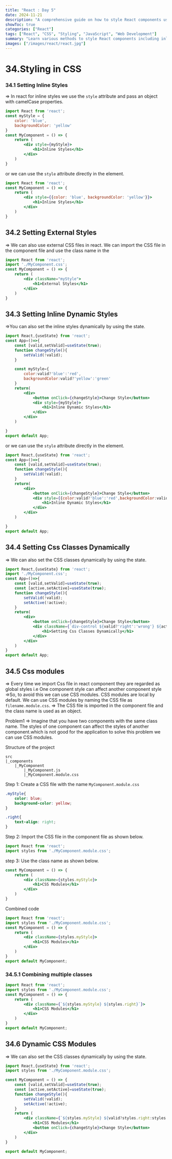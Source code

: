 ```yaml
---
title: "React : Day 5"
date: 2024-11-21
description: "A comprehensive guide on how to style React components using inline styles, external styles, dynamic styles, and CSS modules."
showToc: true
categories: ["React"]
tags: ["React", "CSS", "Styling", "JavaScript", "Web Development"]
summary: "Learn various methods to style React components including inline styles, external styles, dynamic styles, and CSS modules."
images: ["/images/react/react.jpg"]
---
```


# 34.Styling in CSS

### 34.1 Setting Inline Styles
=> In react for inline styles we use the `style` attribute and pass an object with camelCase properties.

```jsx
import React from 'react';
const myStyle = {
    color: 'blue',
    backgroundColor: 'yellow'
}
const MyComponent = () => {
    return (
        <div style={myStyle}>
            <h1>Inline Styles</h1>
        </div>
    )
}
```
or we can use the `style` attribute directly in the element.

```jsx
import React from 'react';
const MyComponent = () => {
    return (
        <div style={{color: 'blue', backgroundColor: 'yellow'}}>
            <h1>Inline Styles</h1>
        </div>
    )
}
```


## 34.2 Setting External Styles
=> We can also use external CSS files in react. We can import the CSS file in the component file and use the class name in the

```jsx
import React from 'react';
import './MyComponent.css';
const MyComponent = () => {
    return (
        <div className="myStyle">
            <h1>External Styles</h1>
        </div>
    )
}
```

## 34.3 Setting Inline Dynamic Styles
=>You can also set the inline styles dynamically by using the state.
``` jsx
import React,{useState} from 'react';
const App=()=>{
    const [valid,setValid]=useState(true);
    function changeStyle(){
        setValid(!valid);
    }

    const myStyle={
        color:valid?'blue':'red',
        backgroundColor:valid?'yellow':'green'
    }
    return(
        <div>
            <button onClick={changeStyle}>Change Style</button>
            <div style={myStyle}>
                <h1>Inline Dynamic Styles</h1>
            </div>
        </div>
    )

}
export default App;
```
or we can use the `style` attribute directly in the element.

```jsx
import React,{useState} from 'react';
const App=()=>{
    const [valid,setValid]=useState(true);
    function changeStyle(){
        setValid(!valid);
    }
    return(
        <div>
            <button onClick={changeStyle}>Change Style</button>
            <div style={{color:valid?'blue':'red',backgroundColor:valid?'yellow':'green'}}>
                <h1>Inline Dynamic Styles</h1>
            </div>
        </div>
    )

}
export default App;
```

## 34.4 Setting Css Classes Dynamically
=> We can also set the CSS classes dynamically by using the state.

```jsx
import React,{useState} from 'react';
import './MyComponent.css';
const App=()=>{
    const [valid,setValid]=useState(true);
    const [active,setActive]=useState(true);
    function changeStyle(){
        setValid(!valid);
        setActive(!active);
    }
    return(
        <div>
            <button onClick={changeStyle}>Change Style</button>
            <div className={`div-control ${valid?'right':'wrong'} ${active?'active':'inactive'}`}>
                <h1>Setting Css Classes Dynamically</h1>
            </div>
        </div>
    )
}
export default App;
```


## 34.5 Css modules
=> Every time we import Css file in react component they are regarded as global styles i.e One component style can affect another component style 
=>So, to avoid this we can use CSS modules. CSS modules are local by default. We can use CSS modules by naming the CSS file as `filename.module.css`.
=> The CSS file is imported in the component file and the class name is used as an object.


Problem1
=> Imagine that you have two components with the same class name. The styles of one component can affect the styles of another component.which is not good for the application to solve this problem we can use CSS modules.

Structure of the project
```
src
|_components
    |_MyComponent
        |_MyComponent.js
        |_MyComponent.module.css
```

Step 1: Create a CSS file with the name `MyComponent.module.css`
```css
.myStyle{
    color: blue;
    background-color: yellow;
}

.right{
    text-align: right;
}
```

Step 2: Import the CSS file in the component file as shown below.
```jsx
import React from 'react';
import styles from './MyComponent.module.css';
```
step 3: Use the class name as shown below.
```jsx
const MyComponent = () => {
    return (
        <div className={styles.myStyle}>
            <h1>CSS Modules</h1>
        </div>
    )
}
```

Combined code
```jsx
import React from 'react';
import styles from './MyComponent.module.css';
const MyComponent = () => {
    return (
        <div className={styles.myStyle}>
            <h1>CSS Modules</h1>
        </div>
    )
}
export default MyComponent;
```



### 34.5.1 Combining multiple classes
```jsx
import React from 'react';
import styles from './MyComponent.module.css';
const MyComponent = () => {
    return (
        <div className={`${styles.myStyle} ${styles.right}`}>
            <h1>CSS Modules</h1>
        </div>
    )
}
export default MyComponent;
```



## 34.6 Dynamic CSS Modules
=> We can also set the CSS classes dynamically by using the state.

```jsx
import React,{useState} from 'react';
import styles from './MyComponent.module.css';

const MyComponent = () => {
    const [valid,setValid]=useState(true);
    const [active,setActive]=useState(true);
    function changeStyle(){
        setValid(!valid);
        setActive(!active);
    }
    return (
        <div className={`${styles.myStyle} ${valid?styles.right:styles.wrong} ${active?styles.active:styles.inactive}`}>
            <h1>CSS Modules</h1>
            <button onClick={changeStyle}>Change Style</button>
        </div>
    )
}

export default MyComponent;
```

